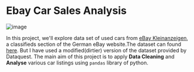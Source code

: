 # Ebay Car Sales Analysis 

![image](https://user-images.githubusercontent.com/51766201/121802140-bfae6d80-cc58-11eb-93b4-29c933e6f05f.png)

In this project, we'll explore data set of used cars from [eBay Kleinanzeigen](https://www.ebay-kleinanzeigen.de/), a classifieds section of the German eBay website.The dataset can found [here](https://data.world/data-society/used-cars-data). But I have used a modified(dirtier) version  of the dataset provided by Dataquest. The main aim of this project is to apply **Data Cleaning** and **Analyse** various car listings using `pandas` library of python.
